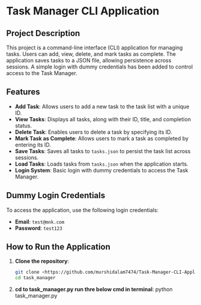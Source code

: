 # Task Manager CLI Application

## Project Description
This project is a command-line interface (CLI) application for managing tasks. Users can add, view, delete, and mark tasks as complete. The application saves tasks to a JSON file, allowing persistence across sessions. A simple login with dummy credentials has been added to control access to the Task Manager.

## Features
- **Add Task**: Allows users to add a new task to the task list with a unique ID.
- **View Tasks**: Displays all tasks, along with their ID, title, and completion status.
- **Delete Task**: Enables users to delete a task by specifying its ID.
- **Mark Task as Complete**: Allows users to mark a task as completed by entering its ID.
- **Save Tasks**: Saves all tasks to `tasks.json` to persist the task list across sessions.
- **Load Tasks**: Loads tasks from `tasks.json` when the application starts.
- **Login System**: Basic login with dummy credentials to access the Task Manager.

## Dummy Login Credentials
To access the application, use the following login credentials:
- **Email**: `test@mnk.com`
- **Password**: `test123`

## How to Run the Application
1. **Clone the repository**:
   ```bash
   git clone <https://github.com/murshidalam7474/Task-Manager-CLI-Application/blob/master/task_manager.py>
   cd task_manager
2. **cd to task_manager.py run thre below cmd in terminal**:
      python task_manager.py 
